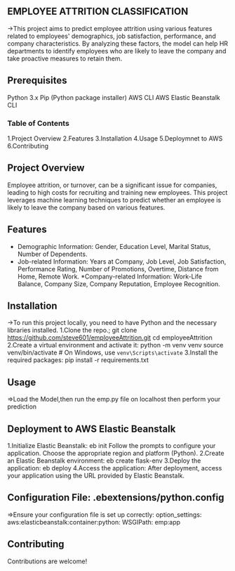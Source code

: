 ## EMPLOYEE ATTRITION CLASSIFICATION
->This project aims to predict employee attrition using various features related to employees' demographics, job satisfaction, performance, and company characteristics. By analyzing these factors, the model can help HR departments to identify employees who are likely to leave the company and take proactive measures to retain them.

## Prerequisites
 Python 3.x
 Pip (Python package installer)
 AWS CLI
 AWS Elastic Beanstalk CLI

### Table of Contents
1.Project Overview
2.Features
3.Installation
4.Usage
5.Deploymnet to AWS
6.Contributing



## Project Overview
Employee attrition, or turnover, can be a significant issue for companies, leading to high costs for recruiting and training new employees. This project leverages machine learning techniques to predict whether an employee is likely to leave the company based on various features.

## Features
* Demographic Information: Gender, Education Level, Marital Status, Number of Dependents.
* Job-related Information: Years at Company, Job Level, Job Satisfaction, Performance Rating, Number of Promotions, Overtime, Distance from Home, Remote Work.
*Company-related Information: Work-Life Balance, Company Size, Company Reputation, Employee Recognition.

## Installation
->To run this project locally, you need to have Python and the necessary libraries installed.
1.Clone the repo.;
        git clone https://github.com/steve601/employeeAttrition.git
        cd employeeAttrition
2.Create a virtual environment and activate it:
        python -m venv venv
        source venv/bin/activate  # On Windows, use `venv\Scripts\activate`
3.Install the required packages:
        pip install -r requirements.txt

## Usage
=>Load the Model,then run the emp.py file on localhost then perform your prediction

## Deployment to AWS Elastic Beanstalk
1.Initialize Elastic Beanstalk:
      eb init
  Follow the prompts to configure your application. Choose the appropriate region and platform (Python).
2.Create an Elastic Beanstalk environment:
      eb create flask-env
3.Deploy the application:
      eb deploy
4.Access the application: After deployment, access your application using the URL provided by Elastic Beanstalk.

## Configuration File: .ebextensions/python.config
=>Ensure your configuration file is set up correctly:
       option_settings:
         aws:elasticbeanstalk:container:python:
           WSGIPath: emp:app
## Contributing
Contributions are welcome!


